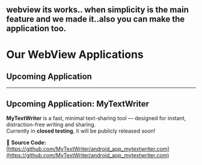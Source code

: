 ## webview its works.. when simplicity is the main feature and we made it..also you can make the application too.

# Our WebView Applications


## Upcoming Application

---


## Upcoming Application: **MyTextWriter**

**MyTextWriter** is a fast, minimal text-sharing tool — designed for instant, distraction-free writing and sharing.  
Currently in **closed testing**, it will be publicly released soon!

🔗 **Source Code:**  
[https://github.com/MyTextWriter/android_app_mytextwriter.com](https://github.com/MyTextWriter/android_app_mytextwriter.com)
